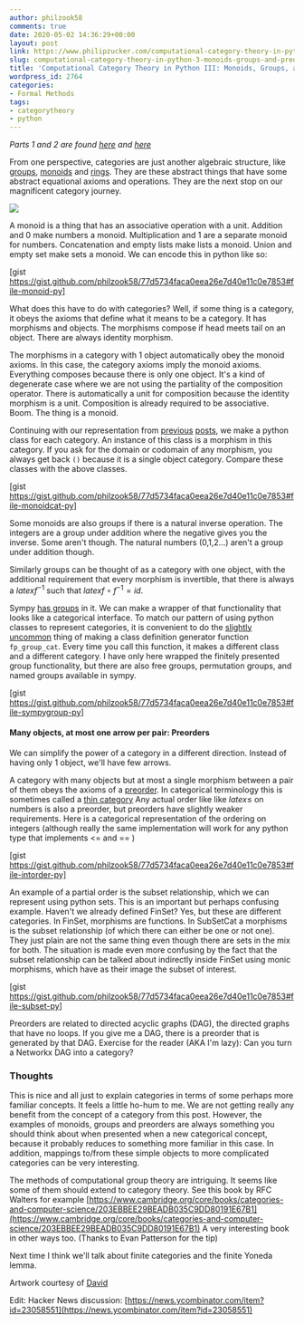 ```yaml
---
author: philzook58
comments: true
date: 2020-05-02 14:36:29+00:00
layout: post
link: https://www.philipzucker.com/computational-category-theory-in-python-3-monoids-groups-and-preorders/
slug: computational-category-theory-in-python-3-monoids-groups-and-preorders
title: 'Computational Category Theory in Python III: Monoids, Groups, and Preorders'
wordpress_id: 2764
categories:
- Formal Methods
tags:
- categorytheory
- python
---
```





_Parts 1 and 2 are found [here](http://www.philipzucker.com/computational-category-theory-in-python-i-dictionaries-for-finset/) and [here](http://www.philipzucker.com/computational-category-theory-in-python-ii-numpy-for-finvect/)_







From one perspective, categories are just another algebraic structure, like [groups](https://en.wikipedia.org/wiki/Group_(mathematics)), [monoids](https://en.wikipedia.org/wiki/Monoid) and [rings](https://en.wikipedia.org/wiki/Ring_(mathematics)). They are these abstract things that have some abstract equational axioms and operations.  They are the next stop on our magnificent category journey.







![](http://philzucker2.nfshost.com/wp-content/uploads/2020/05/monoidjourney-640x1024.png)







A monoid is a thing that has an associative operation with a unit. Addition and 0 make numbers a monoid. Multiplication and 1 are a separate monoid for numbers. Concatenation and empty lists make lists a monoid. Union and empty set make sets a monoid. We can encode this in python like so:





[gist https://gist.github.com/philzook58/77d5734faca0eea26e7d40e11c0e7853#file-monoid-py]





What does this have to do with categories? Well, if some thing is a category, it obeys the axioms that define what it means to be a category. It has morphisms and objects. The morphisms compose if head meets tail on an object. There are always identity morphism.







The morphisms in a category with 1 object automatically obey the monoid axioms. In this case, the category axioms imply the monoid axioms. Everything composes because there is only one object. It's a kind of degenerate case where we are not using the partiality of the composition operator. There is automatically a unit for composition because the identity morphism is a unit. Composition is already required to be associative. Boom. The thing is a monoid.







Continuing with our representation from [previous](http://www.philipzucker.com/computational-category-theory-in-python-i-dictionaries-for-finset/) [posts](http://www.philipzucker.com/computational-category-theory-in-python-ii-numpy-for-finvect/), we make a python class for each category. An instance of this class is a morphism in this category. If you ask for the domain or codomain of any morphism, you always get back `()` because it is a single object category. Compare these classes with the above classes.





[gist https://gist.github.com/philzook58/77d5734faca0eea26e7d40e11c0e7853#file-monoidcat-py]





Some monoids are also groups if there is a natural inverse operation. The integers are a group under addition where the negative gives you the inverse. Some aren't though. The natural numbers (0,1,2...) aren't a group under addition though.







Similarly groups can be thought of as a category with one object, with the additional requirement that every morphism is invertible, that there is always a $latex f^{-1}$ such that  $latex  f \circ f^{-1} = id$.







Sympy [has groups](https://docs.sympy.org/latest/modules/combinatorics/index.html) in it. We can make a wrapper of that functionality that looks like a categorical interface. To match our pattern of using python classes to represent categories, it is convenient to do the [slightly uncommon](https://www.python-course.eu/python3_classes_and_type.php) thing of making a class definition generator function `fp_group_cat`. Every time you call this function, it makes a different class and a different category. I have only here wrapped the finitely presented group functionality, but there are also free groups, permutation groups, and named groups available in sympy.





[gist https://gist.github.com/philzook58/77d5734faca0eea26e7d40e11c0e7853#file-sympygroup-py]





#### Many objects, at most one arrow per pair: Preorders







We can simplify the power of a category in a different direction. Instead of having only 1 object, we'll have few arrows. 







A category with many objects but at most a single morphism between a pair of them obeys the axioms of a [preorder](https://en.wikipedia.org/wiki/Preorder). In categorical terminology this is sometimes called a [thin category](https://en.wikipedia.org/wiki/Posetal_category) Any actual order like like $latex \le$ on numbers is also a preorder, but preorders have slightly weaker requirements. Here is a categorical representation of the ordering on integers (although really the same implementation will work for any python type that implements <= and == )





[gist https://gist.github.com/philzook58/77d5734faca0eea26e7d40e11c0e7853#file-intorder-py]





An example of a partial order is the subset relationship, which we can represent using python sets. This is an important but perhaps confusing example. Haven't we already defined FinSet? Yes, but these are different categories. In FinSet, morphisms are functions. In SubSetCat a morphisms is the subset relationship (of which there can either be one or not one). They just plain are not the same thing even though there are sets in the mix for both. The situation is made even more confusing by the fact that the subset relationship can be talked about indirectly inside FinSet using monic morphisms, which have as their image the subset of interest.





[gist https://gist.github.com/philzook58/77d5734faca0eea26e7d40e11c0e7853#file-subset-py]





Preorders are related to directed acyclic graphs (DAG), the directed graphs that have no loops.  If you give me a DAG, there is a preorder that is generated by that DAG.  Exercise for the reader (AKA I'm lazy): Can you turn a Networkx DAG into a category?







### Thoughts







This is nice and all just to explain categories in terms of some perhaps more familiar concepts. It feels a little ho-hum to me. We are not getting really any benefit from the concept of a category from this post. However, the examples of monoids, groups and preorders are always something you should think about when presented when a new categorical concept, because it probably reduces to something more familiar in this case. In addition, mappings to/from these simple objects to more complicated categories can be very interesting.







The methods of computational group theory are intriguing. It seems like some of them should extend to category theory. See this book by RFC Walters for example [https://www.cambridge.org/core/books/categories-and-computer-science/203EBBEE29BEADB035C9DD80191E67B1](https://www.cambridge.org/core/books/categories-and-computer-science/203EBBEE29BEADB035C9DD80191E67B1) A very interesting book in other ways too. (Thanks to Evan Patterson for the tip)







Next time I think we'll talk about finite categories and the finite Yoneda lemma. 







Artwork courtesy of [David](https://davidtersegno.wordpress.com/)







Edit: Hacker News discussion: [https://news.ycombinator.com/item?id=23058551](https://news.ycombinator.com/item?id=23058551)



